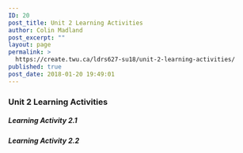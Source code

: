 ```yaml
---
ID: 20
post_title: Unit 2 Learning Activities
author: Colin Madland
post_excerpt: ""
layout: page
permalink: >
  https://create.twu.ca/ldrs627-su18/unit-2-learning-activities/
published: true
post_date: 2018-01-20 19:49:01
---
```

<h3>Unit 2 Learning Activities</h3>

<h5>Learning Activity 2.1</h5>

<h5>Learning Activity 2.2</h5>